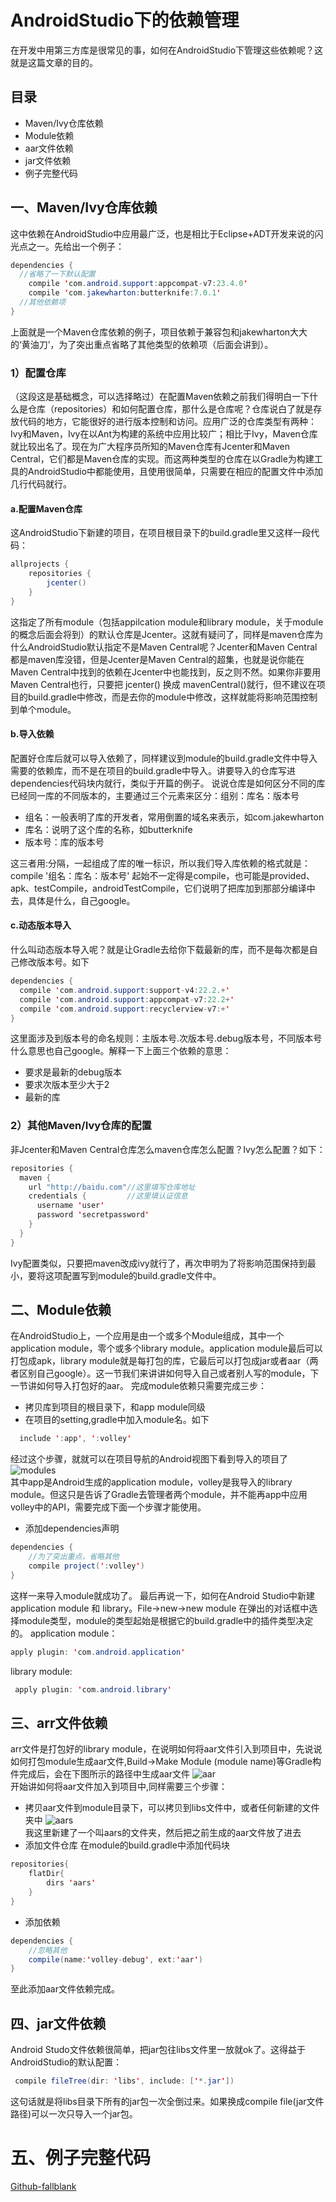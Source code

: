 # AndroidStudio下的依赖管理
在开发中用第三方库是很常见的事，如何在AndroidStudio下管理这些依赖呢？这就是这篇文章的目的。
## 目录
- Maven/Ivy仓库依赖
- Module依赖
- aar文件依赖
- jar文件依赖
- 例子完整代码

## 一、Maven/Ivy仓库依赖
这中依赖在AndroidStudio中应用最广泛，也是相比于Eclipse+ADT开发来说的闪光点之一。先给出一个例子：
```Java
dependencies {
  //省略了一下默认配置
    compile 'com.android.support:appcompat-v7:23.4.0'
    compile 'com.jakewharton:butterknife:7.0.1'
  //其他依赖项
}
```
上面就是一个Maven仓库依赖的例子，项目依赖于兼容包和jakewharton大大的‘黄油刀’，为了突出重点省略了其他类型的依赖项（后面会讲到）。
### 1）配置仓库
（这段这是基础概念，可以选择略过）在配置Maven依赖之前我们得明白一下什么是仓库（repositories）和如何配置仓库，那什么是仓库呢？仓库说白了就是存放代码的地方，它能很好的进行版本控制和访问。应用广泛的仓库类型有两种：Ivy和Maven，Ivy在以Ant为构建的系统中应用比较广；相比于Ivy，Maven仓库就比较出名了。现在为广大程序员所知的Maven仓库有Jcenter和Maven Central，它们都是Maven仓库的实现。而这两种类型的仓库在以Gradle为构建工具的AndroidStudio中都能使用，且使用很简单，只需要在相应的配置文件中添加几行代码就行。
#### a.配置Maven仓库
这AndroidStudio下新建的项目，在项目根目录下的build.gradle里又这样一段代码：
```Java
allprojects {
    repositories {
        jcenter()
    }
}
```
这指定了所有module（包括appilcation module和library module，关于module的概念后面会将到）的默认仓库是Jcenter。这就有疑问了，同样是maven仓库为什么AndroidStudio默认指定不是Maven Central呢？Jcenter和Maven Central都是maven库没错，但是Jcenter是Maven Central的超集，也就是说你能在Maven Central中找到的依赖在Jcenter中也能找到，反之则不然。如果你非要用Maven Central也行，只要把  jcenter()  换成  mavenCentral()就行，但不建议在项目的build.gradle中修改，而是去你的module中修改，这样就能将影响范围控制到单个module。
#### b.导入依赖
配置好仓库后就可以导入依赖了，同样建议到module的build.gradle文件中导入需要的依赖库，而不是在项目的build.gradle中导入。讲要导入的仓库写进dependencies代码块内就行，类似于开篇的例子。
说说仓库是如何区分不同的库已经同一库的不同版本的，主要通过三个元素来区分：组别：库名：版本号
- 组名：一般表明了库的开发者，常用倒置的域名来表示，如com.jakewharton
- 库名：说明了这个库的名称，如butterknife
- 版本号：库的版本号

这三者用:分隔，一起组成了库的唯一标识，所以我们导入库依赖的格式就是：
 compile '组名：库名：版本号'
 起始不一定得是compile，也可能是provided、apk、testCompile，androidTestCompile，它们说明了把库加到那部分编译中去，具体是什么，自己google。

 #### c.动态版本导入
 什么叫动态版本导入呢？就是让Gradle去给你下载最新的库，而不是每次都是自己修改版本号。如下
 ```Java
 dependencies {
   compile 'com.android.support:support-v4:22.2.+'
   compile 'com.android.support:appcompat-v7:22.2+'
   compile 'com.android.support:recyclerview-v7:+'
}
```
这里面涉及到版本号的命名规则：主版本号.次版本号.debug版本号，不同版本号什么意思也自己google。解释一下上面三个依赖的意思：
- 要求是最新的debug版本
- 要求次版本至少大于2
- 最新的库

### 2）其他Maven/Ivy仓库的配置
非Jcenter和Maven Central仓库怎么maven仓库怎么配置？Ivy怎么配置？如下：
```Java
repositories {
  maven {
    url "http://baidu.com"//这里填写仓库地址
    credentials {         //这里填认证信息
      username 'user'
      password 'secretpassword'
    }  
  }
}
```
Ivy配置类似，只要把maven改成ivy就行了，再次申明为了将影响范围保持到最小，要将这项配置写到module的build.gradle文件中。

## 二、Module依赖
在AndroidStudio上，一个应用是由一个或多个Module组成，其中一个application module，零个或多个library module。application module最后可以打包成apk，library module就是每打包的库，它最后可以打包成jar或者aar（两者区别自己google）。这一节我们来讲讲如何导入自己或者别人写的module，下一节讲如何导入打包好的aar。
完成module依赖只需要完成三步：
- 拷贝库到项目的根目录下，和app module同级
- 在项目的setting,gradle中加入module名。如下
```Java
  include ':app', ':volley'
```
经过这个步骤，就就可以在项目导航的Android视图下看到导入的项目了
![modules](./pic/chapter2-1.JPG)<br>
其中app是Android生成的application module，volley是我导入的library module。但这只是告诉了Gradle去管理者两个module，并不能再app中应用volley中的API，需要完成下面一个步骤才能使用。
- 添加dependencies声明
```Java
dependencies {
    //为了突出重点，省略其他
    compile project(':volley')
}
```
这样一来导入module就成功了。
最后再说一下，如何在Android Studio中新建application module 和 library。File->new->new module 在弹出的对话框中选择module类型，module的类型起始是根据它的build.gradle中的插件类型决定的。
application module：
```Java
apply plugin: 'com.android.application'
```
library module:
```Java
 apply plugin: 'com.android.library'
 ```

## 三、arr文件依赖
arr文件是打包好的library module，在说明如何将aar文件引入到项目中，先说说如何打包module生成aar文件,Build->Make Module (module name)等Gradle构件完成后，会在下图所示的路径中生成aar文件
![aar](./pic/chapter2-2.JPG)<br>
开始讲如何将aar文件加入到项目中,同样需要三个步骤：
- 拷贝aar文件到module目录下，可以拷贝到libs文件中，或者任何新建的文件夹中
![aars](./pic/chapter2-3.JPG)<br>
我这里新建了一个叫aars的文件夹，然后把之前生成的aar文件放了进去
- 添加文件仓库
在module的build.gradle中添加代码块
```Java
repositories{
    flatDir{
        dirs 'aars'
    }
}
```
- 添加依赖
```Java
dependencies {
    //忽略其他
    compile(name:'volley-debug', ext:'aar')
}
```
至此添加aar文件依赖完成。

## 四、jar文件依赖
Android Studo文件依赖很简单，把jar包往libs文件里一放就ok了。这得益于AndroidStudio的默认配置：
```Java
 compile fileTree(dir: 'libs', include: ['*.jar'])
 ```
 这句话就是将libs目录下所有的jar包一次全倒过来。如果换成compile file(jar文件路径)可以一次只导入一个jar包。

# 五、例子完整代码
[Github-fallblank](https://github.com/fallblank)
